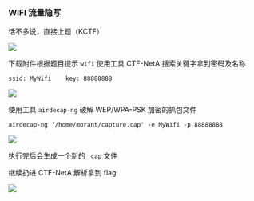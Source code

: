 ### WIFI 流量隐写

话不多说，直接上题（KCTF）

![](https://pic1.imgdb.cn/item/6810a81d58cb8da5c8d458f2.png)

下载附件根据题目提示 `wifi` 使用工具 CTF-NetA 搜索关键字拿到密码及名称

```shell
ssid: MyWifi	key: 88888888
```

![](https://pic1.imgdb.cn/item/6810ad4b58cb8da5c8d45b35.png)

使用工具 `airdecap-ng` 破解 WEP/WPA-PSK 加密的抓包文件

```shell
airdecap-ng '/home/morant/capture.cap' -e MyWifi -p 88888888
```

![](https://pic1.imgdb.cn/item/6810afef58cb8da5c8d45c69.png)

执行完后会生成一个新的 `.cap` 文件

继续扔进 CTF-NetA 解析拿到 flag

![](https://pic1.imgdb.cn/item/6810b05c58cb8da5c8d45ca0.png)